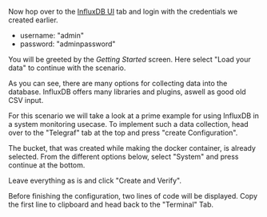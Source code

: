 Now hop over to the [InfluxDB UI](https://[[HOST_SUBDOMAIN]]-8086-[[KATACODA_HOST]].environments.katacoda.com/) tab and login with the credentials we created earlier.
 - username: "admin"
 - password: "adminpassword"

You will be greeted by the _Getting Started_ screen. Here select "Load your data" to continue with the scenario.

As you can see, there are many options for collecting data into the database. InfluxDB offers many libraries and plugins, aswell as good old CSV input.

For this scenario we will take a look at a prime example for using InfluxDB in a system monitoring usecase. To implement such a data collection, head over to the "Telegraf" tab at the top and press "create Configuration".

The bucket, that was created while making the docker container, is already selected. From the different options below, select "System" and press continue at the bottom.

Leave everything as is and click "Create and Verify".

Before finishing the configuration, two lines of code will be displayed. Copy the first line to clipboard and head back to the "Terminal" Tab.

